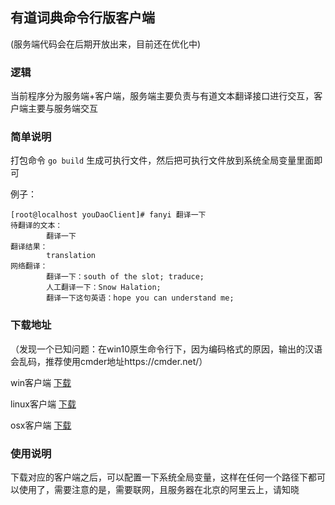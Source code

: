 ## 有道词典命令行版客户端

(服务端代码会在后期开放出来，目前还在优化中)

### 逻辑
当前程序分为服务端+客户端，服务端主要负责与有道文本翻译接口进行交互，客户端主要与服务端交互

### 简单说明
打包命令
`go build`
生成可执行文件，然后把可执行文件放到系统全局变量里面即可

例子：

```shell
[root@localhost youDaoClient]# fanyi 翻译一下
待翻译的文本：
        翻译一下
翻译结果：
        translation
网络翻译：
        翻译一下：south of the slot; traduce;
        人工翻译一下：Snow Halation;
        翻译一下这句英语：hope you can understand me;
```
### 下载地址
（发现一个已知问题：在win10原生命令行下，因为编码格式的原因，输出的汉语会乱码，推荐使用cmder地址https://cmder.net/）

win客户端
[下载](https://gitee.com/wang-xingzhen/you-dao-client/raw/master/exec/win/fanyi.exe "下载")

linux客户端
[下载](https://gitee.com/wang-xingzhen/you-dao-client/raw/master/exec/linux/fanyi.zip "下载")

osx客户端
[下载](https://gitee.com/wang-xingzhen/you-dao-client/raw/master/exec/osx/fanyi.zip "下载")

### 使用说明
下载对应的客户端之后，可以配置一下系统全局变量，这样在任何一个路径下都可以使用了，需要注意的是，需要联网，且服务器在北京的阿里云上，请知晓